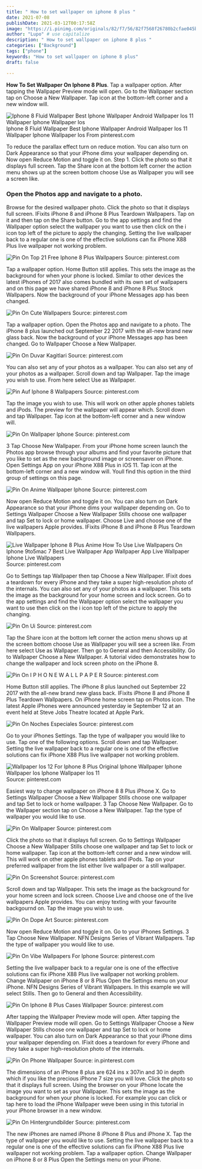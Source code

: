 ```yaml
---
title: " How to set wallpaper on iphone 8 plus "
date: 2021-07-08
publishDate: 2021-03-12T00:17:58Z
image: "https://i.pinimg.com/originals/82/f7/56/82f7568f26780b2cfae045bccc122b42.png"
author: "Lupo" # use capitalize
description: " How to set wallpaper on iphone 8 plus "
categories: ["Background"]
tags: ["phone"]
keywords: "How to set wallpaper on iphone 8 plus"
draft: false

---
```



**How To Set Wallpaper On Iphone 8 Plus**. Tap a wallpaper option. After tapping the Wallpaper Preview mode will open. Go to the Wallpaper section tap on Choose a New Wallpaper. Tap icon at the bottom-left corner and a new window will.

![Iphone 8 Fluid Wallpaper Best Iphone Wallpaper Android Wallpaper Ios 11 Wallpaper Iphone Wallpaper Ios](https://i.pinimg.com/originals/9b/57/40/9b57409ef5db29340a2563040bb061c7.jpg "Iphone 8 Fluid Wallpaper Best Iphone Wallpaper Android Wallpaper Ios 11 Wallpaper Iphone Wallpaper Ios")
Iphone 8 Fluid Wallpaper Best Iphone Wallpaper Android Wallpaper Ios 11 Wallpaper Iphone Wallpaper Ios From pinterest.com


To reduce the parallax effect turn on reduce motion. You can also turn on Dark Appearance so that your iPhone dims your wallpaper depending on. Now open Reduce Motion and toggle it on. Step 1. Click the photo so that it displays full screen. Tap the Share icon at the bottom left corner the action menu shows up at the screen bottom choose Use as Wallpaper you will see a screen like.

### Open the Photos app and navigate to a photo.

Browse for the desired wallpaper photo. Click the photo so that it displays full screen. IFixits iPhone 8 and iPhone 8 Plus Teardown Wallpapers. Tap on it and then tap on the Share button. Go to the app settings and find the Wallpaper option select the wallpaper you want to use then click on the i icon top left of the picture to apply the changing. Setting the live wallpaper back to a regular one is one of the effective solutions can fix iPhone X88 Plus live wallpaper not working problem.


![Pin On Top 21 Free Iphone 8 Plus Wallpapers](https://i.pinimg.com/736x/b0/58/e6/b058e65d91873d730fbe133b3c8186dd.jpg "Pin On Top 21 Free Iphone 8 Plus Wallpapers")
Source: pinterest.com

Tap a wallpaper option. Home Button still applies. This sets the image as the background for when your phone is locked. Similar to other devices the latest iPhones of 2017 also comes bundled with its own set of wallpapers and on this page we have shared iPhone 8 and iPhone 8 Plus Stock Wallpapers. Now the background of your iPhone Messages app has been changed.

![Pin On Cute Wallpapers](https://i.pinimg.com/originals/8a/8e/33/8a8e33f0ab9993bf8727379d7fc9293e.jpg "Pin On Cute Wallpapers")
Source: pinterest.com

Tap a wallpaper option. Open the Photos app and navigate to a photo. The iPhone 8 plus launched out September 22 2017 with the all-new brand new glass back. Now the background of your iPhone Messages app has been changed. Go to Wallpaper Choose a New Wallpaper.

![Pin On Duvar Kagitlari](https://i.pinimg.com/736x/80/66/e4/8066e496eea2a870d8bf2e6a9453576f.jpg "Pin On Duvar Kagitlari")
Source: pinterest.com

You can also set any of your photos as a wallpaper. You can also set any of your photos as a wallpaper. Scroll down and tap Wallpaper. Tap the image you wish to use. From here select Use as Wallpaper.

![Pin Auf Iphone 8 Wallpapers](https://i.pinimg.com/originals/5f/d0/87/5fd087582905bc370b9c11f3a5f0612b.jpg "Pin Auf Iphone 8 Wallpapers")
Source: pinterest.com

Tap the image you wish to use. This will work on other apple phones tablets and iPods. The preview for the wallpaper will appear which. Scroll down and tap Wallpaper. Tap icon at the bottom-left corner and a new window will.

![Pin On Wallpaper Iphone](https://i.pinimg.com/originals/60/65/93/606593e4fb072ed7356bbd718834abf9.png "Pin On Wallpaper Iphone")
Source: pinterest.com

3 Tap Choose New Wallpaper. From your iPhone home screen launch the Photos app browse through your albums and find your favorite picture that you like to set as the new background image or screensaver on iPhone. Open Settings App on your iPhone X88 Plus in iOS 11. Tap icon at the bottom-left corner and a new window will. Youll find this option in the third group of settings on this page.

![Pin On Anime Wallpaper Iphone](https://i.pinimg.com/originals/53/19/a1/5319a1a38f22eaec13935d26595043ee.jpg "Pin On Anime Wallpaper Iphone")
Source: pinterest.com

Now open Reduce Motion and toggle it on. You can also turn on Dark Appearance so that your iPhone dims your wallpaper depending on. Go to Settings Wallpaper Choose a New Wallpaper Stills choose one wallpaper and tap Set to lock or home wallpaper. Choose Live and choose one of the live wallpapers Apple provides. IFixits iPhone 8 and iPhone 8 Plus Teardown Wallpapers.

![Live Wallpaper Iphone 8 Plus Anime How To Use Live Wallpapers On Iphone 9to5mac 7 Best Live Wallpaper App Wallpaper App Live Wallpaper Iphone Live Wallpapers](https://i.pinimg.com/originals/e7/b2/c4/e7b2c4d32e69426d446615b9cacd2613.jpg "Live Wallpaper Iphone 8 Plus Anime How To Use Live Wallpapers On Iphone 9to5mac 7 Best Live Wallpaper App Wallpaper App Live Wallpaper Iphone Live Wallpapers")
Source: pinterest.com

Go to Settings tap Wallpaper then tap Choose a New Wallpaper. IFixit does a teardown for every iPhone and they take a super high-resolution photo of the internals. You can also set any of your photos as a wallpaper. This sets the image as the background for your home screen and lock screen. Go to the app settings and find the Wallpaper option select the wallpaper you want to use then click on the i icon top left of the picture to apply the changing.

![Pin On Ui](https://i.pinimg.com/originals/b8/9a/d9/b89ad99b9e41f22922ced87bcafec6be.jpg "Pin On Ui")
Source: pinterest.com

Tap the Share icon at the bottom left corner the action menu shows up at the screen bottom choose Use as Wallpaper you will see a screen like. From here select Use as Wallpaper. Then go to General and then Accessibility. Go to Wallpaper Choose a New Wallpaper. A tutorial video demonstrates how to change the wallpaper and lock screen photo on the iPhone 8.

![Pin On I P H O N E W A L L P A P E R](https://i.pinimg.com/originals/50/1e/28/501e288edf62a6db8dc3fd4561f31018.jpg "Pin On I P H O N E W A L L P A P E R")
Source: pinterest.com

Home Button still applies. The iPhone 8 plus launched out September 22 2017 with the all-new brand new glass back. IFixits iPhone 8 and iPhone 8 Plus Teardown Wallpapers. On iPhone home screen tap on Photos icon. The latest Apple iPhones were announced yesterday ie September 12 at an event held at Steve Jobs Theatre located at Apple Park.

![Pin On Noches Especiales](https://i.pinimg.com/originals/9a/21/0f/9a210f8792f0e7932a35e4d82e2237d0.jpg "Pin On Noches Especiales")
Source: pinterest.com

Go to your iPhones Settings. Tap the type of wallpaper you would like to use. Tap one of the following options. Scroll down and tap Wallpaper. Setting the live wallpaper back to a regular one is one of the effective solutions can fix iPhone X88 Plus live wallpaper not working problem.

![Wallpaper Ios 12 For Iphone 8 Plus Original Iphone Wallpaper Iphone Wallpaper Ios Iphone Wallpaper Ios 11](https://i.pinimg.com/originals/e9/ac/bf/e9acbf5740ebc33437a2a40c8a0f733a.jpg "Wallpaper Ios 12 For Iphone 8 Plus Original Iphone Wallpaper Iphone Wallpaper Ios Iphone Wallpaper Ios 11")
Source: pinterest.com

Easiest way to change wallpaper on iPhone 8 8 Plus iPhone X. Go to Settings Wallpaper Choose a New Wallpaper Stills choose one wallpaper and tap Set to lock or home wallpaper. 3 Tap Choose New Wallpaper. Go to the Wallpaper section tap on Choose a New Wallpaper. Tap the type of wallpaper you would like to use.

![Pin On Wallpaper](https://i.pinimg.com/474x/0a/82/76/0a8276c5602e815b9647bcef6c6a050a.jpg "Pin On Wallpaper")
Source: pinterest.com

Click the photo so that it displays full screen. Go to Settings Wallpaper Choose a New Wallpaper Stills choose one wallpaper and tap Set to lock or home wallpaper. Tap icon at the bottom-left corner and a new window will. This will work on other apple phones tablets and iPods. Tap on your preferred wallpaper from the list either live wallpaper or a still wallpaper.

![Pin On Screenshot](https://i.pinimg.com/originals/0e/49/be/0e49be5921823164b28c3a3f0ceca433.png "Pin On Screenshot")
Source: pinterest.com

Scroll down and tap Wallpaper. This sets the image as the background for your home screen and lock screen. Choose Live and choose one of the live wallpapers Apple provides. You can enjoy texting with your favourite backgournd on. Tap the image you wish to use.

![Pin On Dope Art](https://i.pinimg.com/originals/9b/d4/9b/9bd49bfa99b3d7ff92d764c256fd82e1.jpg "Pin On Dope Art")
Source: pinterest.com

Now open Reduce Motion and toggle it on. Go to your iPhones Settings. 3 Tap Choose New Wallpaper. NFN Designs Series of Vibrant Wallpapers. Tap the type of wallpaper you would like to use.

![Pin On Vibe Wallpapers For Iphone](https://i.pinimg.com/originals/ff/28/54/ff285469e9a74a88ed8623acba68105a.jpg "Pin On Vibe Wallpapers For Iphone")
Source: pinterest.com

Setting the live wallpaper back to a regular one is one of the effective solutions can fix iPhone X88 Plus live wallpaper not working problem. Change Wallpaper on iPhone 8 or 8 Plus Open the Settings menu on your iPhone. NFN Designs Series of Vibrant Wallpapers. In this example we will select Stills. Then go to General and then Accessibility.

![Pin On Iphone 8 Plus Cases Wallpaper](https://i.pinimg.com/originals/f6/02/a9/f602a9d2b516deb251c8c786aefc7c75.jpg "Pin On Iphone 8 Plus Cases Wallpaper")
Source: pinterest.com

After tapping the Wallpaper Preview mode will open. After tapping the Wallpaper Preview mode will open. Go to Settings Wallpaper Choose a New Wallpaper Stills choose one wallpaper and tap Set to lock or home wallpaper. You can also turn on Dark Appearance so that your iPhone dims your wallpaper depending on. IFixit does a teardown for every iPhone and they take a super high-resolution photo of the internals.

![Pin On Phone Wallpaper](https://i.pinimg.com/originals/33/8a/84/338a8408cd6699d49edb768ec862a433.jpg "Pin On Phone Wallpaper")
Source: in.pinterest.com

The dimensions of an iPhone 8 plus are 624 ins x 307in and 30 in depth which if you like the precious iPhone 7 size you will love. Click the photo so that it displays full screen. Using the browser on your iPhone locate the image you want to set as your Wallpaper. This sets the image as the background for when your phone is locked. For example you can click or tap here to load the iPhone Wallpaper weve been using in this tutorial in your iPhone browser in a new window.

![Pin On Hintergrundbilder](https://i.pinimg.com/originals/82/f7/56/82f7568f26780b2cfae045bccc122b42.png "Pin On Hintergrundbilder")
Source: pinterest.com

The new iPhones are named iPhone 8 iPhone 8 Plus and iPhone X. Tap the type of wallpaper you would like to use. Setting the live wallpaper back to a regular one is one of the effective solutions can fix iPhone X88 Plus live wallpaper not working problem. Tap a wallpaper option. Change Wallpaper on iPhone 8 or 8 Plus Open the Settings menu on your iPhone.

